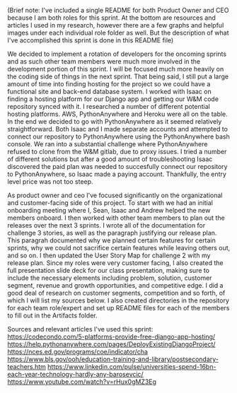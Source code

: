(Brief note: I've included a single README for both Product Owner and CEO because I am both roles for this sprint. At the bottom are resources and articles I used in my research, however there are a few graphs and helpful images under each individual role folder as well. But the description of what I've accomplished this sprint is done in this README file)

We decided to implement a rotation of developers for the oncoming sprints and as such other team members were much more involved in the development portion of this sprint. I will be focused much more heavily on the coding side of things in the next sprint. That being said, I still put a large amount of time into finding hosting for the project so we could have a functional site and back-end database system. I worked with Isaac on finding a hosting platform for our Django app and getting our W&M code repository synced with it. I researched a number of different potential hosting platforms. AWS, PythonAnywhere and Heroku were all on the table. In the end we decided to go with PythonAnywhere as it seemed relatively straightforward. Both Isaac and I made separate accounts and attempted to connect our repository to PythonAnywhere using the PythonAnywhere bash console. We ran into a substantial challenge where PythonAnywhere refused to clone from the W&M gitlab, due to proxy issues. I tried a number of different solutions but after a good amount of troubleshooting Isaac discovered the paid plan was needed to succesfully connect our repository to PythonAnywhere, so Isaac made a paying account. Thankfully, the entry level price was not too steep. 

As product owner and ceo I've focused significantly on the organizational and customer-facing side of this project. To start with we had an initial onboarding meeting where I, Sean, Isaac and Andrew helped the new members onboard. 
I then worked with other team members to plan out the releases over the next 3 sprints. I wrote all of the documentation for challenge 3 stories, as well as the paragraph justifying our release plan. This paragrah documented why we planned certain features for certain sprints, why we could not sacrifice certain features while leaving others out, and so on. I then updated the User Story Map for challenge 2 with my release plan. Since my roles were very customer facing, I also created the full presentation slide deck for our class presentation, making sure to include the necessary elements including problem, solution, customer segment, revenue and growth opportunities, and competitive edge. I did a good deal of research on customer segments, competition and so forth, of which I will list my sources below. I also created directories in the repository for each team role/expert and set up README files for each of the members to fill out in the Artifacts folder. 

Sources and relevant articles I've used this sprint:
https://codecondo.com/5-platforms-provide-free-django-app-hosting/
https://help.pythonanywhere.com/pages/DeployExistingDjangoProject/
https://nces.ed.gov/programs/coe/indicator/cha
https://www.bls.gov/ooh/education-training-and-library/postsecondary-teachers.htm
https://www.linkedin.com/pulse/universities-spend-16bn-each-year-technology-hardly-any-barosevcic/
https://www.youtube.com/watch?v=rHux0gMZ3Eg
